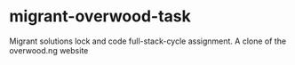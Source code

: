 # migrant-overwood-task
Migrant solutions lock and code full-stack-cycle assignment. A clone of the overwood.ng website
